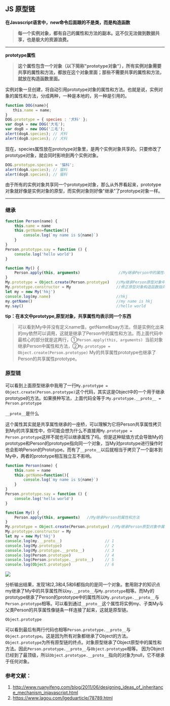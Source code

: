 ## JS 原型链 

**在Javascript语言中，new命令后面跟的不是类，而是构造函数**

>**每一个实例对象，都有自己的属性和方法的副本。这不仅无法做到数据共享，也是极大的资源浪费。**

------------


**prototype属性**
>**这个属性包含一个对象（以下简称"prototype对象"），所有实例对象需要共享的属性和方法，都放在这个对象里面；那些不需要共享的属性和方法，就放在构造函数里面。**

实例对象一旦创建，将自动引用prototype对象的属性和方法。也就是说，实例对象的属性和方法，分成两种，一种是本地的，另一种是引用的。

```javascript
function DOG(name){
　　this.name = name;
}
DOG.prototype = { species : '犬科' };
var dogA = new DOG('大毛');
var dogB = new DOG('二毛');
alert(dogA.species); // 犬科
alert(dogB.species); // 犬科
```
现在，species属性放在prototype对象里，是两个实例对象共享的。只要修改了prototype对象，就会同时影响到两个实例对象。
```javascript
DOG.prototype.species = '猫科';
alert(dogA.species); // 猫科
alert(dogB.species); // 猫科
```
由于所有的实例对象共享同一个prototype对象，那么从外界看起来，prototype对象就好像是实例对象的原型，而实例对象则好像"继承"了prototype对象一样。

------------
### 继承
```javascript
function Person(name) {
    this.name = name
    this.getName=function(){
        console.log(`my name is ${name}`)
    }
}
Person.prototype.say = function () {
    console.log('hello world')
}

function My() {
    Person.apply(this, arguments)                 //My继承Person中的属性和方法
}
My.prototype = Object.create(Person.prototype)   //My继承Person原型对象中属性
My.prototype.constructor = My                    //修正原型对象构造函数指向
let my = new My('hkj')      
console.log(my.name)                             //hkj
my.getName()                                     //my name is hkj
my.say()                                         //hello world
```
**tip：在本文中prototype,原型对象，共享属性均表示同一个东西**

>可以看到My中并没有定义name值，getName和say方法，但是实例化出来的my依然可以调用，这就是继承了Person中的属性和方法。而上面代码中最核心的部分就是这两行，①`Person.apply(this, arguments) `当前对象继承Person中属性和方法，②`My.prototype = Object.create(Person.prototype)` My的共享属性prototype也继承了Person的共享属性prototype。

### 原型链
可以看到上面原型继承中我用了一行`My.prototype = Object.create(Person.prototype)`这个代码，其实这是Object中的一个用于继承prototype的方法。如果换种写法，上面代码全等于:`My.prototype.__proto__ = Person.prototype`

`__proto__`是什么

这个属性其实就是共享属性继承的一座桥，可以理解为它将Person共享属性拷贝到My的共享属性中，你可能会想为什么不直接用`My.prototype = Person.prototype`这样不就也可以继承属性了吗。但是这种赋值方式会导致My的prototype和Person的prototype指向同一个对象，当My对prototype进行操作时也会影响Person的Prototype。而有了`__proto__`以后就相当于拷贝了一个副本到My中，两者的prototype相互独立互不影响。
```javascript
function Person(name) {
    this.name = name
    this.getName=function(){
        console.log(`my name is ${name}`)
    }
}
Person.prototype.say = function () {
    console.log('hello world')
}

function My() {
    Person.apply(this, arguments)   //My继承Person的属性和方法
}
My.prototype = Object.create(Person.prototype) //My继承Person原型对象中属性
My.prototype.constructor = My 
let my = new My('hkj')
console.log(my.__proto__)                   // 1
console.log(My.prototype)                   // 2
console.log(My.prototype.__proto__)         // 3
console.log(Person.prototype)               // 4
console.log(Person.prototype.__proto__)     // 5
console.log(Object.prototype)               // 6
```
[![](https://imgedu.lagou.com/3d53ae8f78294d8ba3fc61c75d0e67ff.jpg)](https://imgedu.lagou.com/3d53ae8f78294d8ba3fc61c75d0e67ff.jpg)

分析输出结果，发现1和2,3和4,5和6都指向的是同一个对象。套用刚才的知识点my继承了My中的共享属性所以`my.__proto__`与`My.prototype`相等。而My的prototype继承了Person的prototype中的属性所以`My.prototype.__proto__`与`Person.prototype`相等。可以看到通过`__proto__`这个属性将实例my、子类My与父类Person的共享属性像链条一样连接了起来，这就是原型链。

`Object.prototype`

可以看到最后有两行代码也相等`Person.prototype.__proto__`与`Object.prototype`。这是因为所有对象都继承了Object的方法。`Object.prototype`为所有原型链的终点。对象原型继承了Object原型中的属性和方法。因此`Person.prototype.__proto__`与`Object.prototype`相等。 因为Object已经到了最顶级，所以`Object.prototype.__proto__`指向的对象为null，它不继承于任何对象。
### 参考文献：
 1. http://www.ruanyifeng.com/blog/2011/06/designing_ideas_of_inheritance_mechanism_injavascript.html
 1. https://www.lagou.com/lgeduarticle/78789.html

